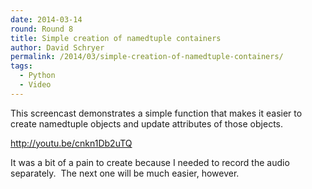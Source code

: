 ```yaml
---
date: 2014-03-14
round: Round 8
title: Simple creation of namedtuple containers
author: David Schryer
permalink: /2014/03/simple-creation-of-namedtuple-containers/
tags:
  - Python
  - Video
---
```

This screencast demonstrates a simple function that makes it easier to create namedtuple objects and update attributes of those objects.

<a href="http://youtu.be/cnkn1Db2uTQ" target="_blank">http://youtu.be/cnkn1Db2uTQ</a>

It was a bit of a pain to create because I needed to record the audio separately.  The next one will be much easier, however.
